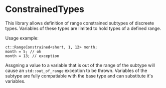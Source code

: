 ConstrainedTypes
================

This library allows definition of range constrained subtypes of discreete types.
Variables of these types are limited to hold types of a defined range.

Usage example:

    ct::RangeConstrained<short, 1, 12> month;
    month = 5; // ok
    month = 13; // exception

Assgning a value to a variable that is out of the range of the subtype will cause an `std::out_of_range` exception to be thrown.
Variables of the subtype are fully compatiable with the base type and can substitute it's variables.
